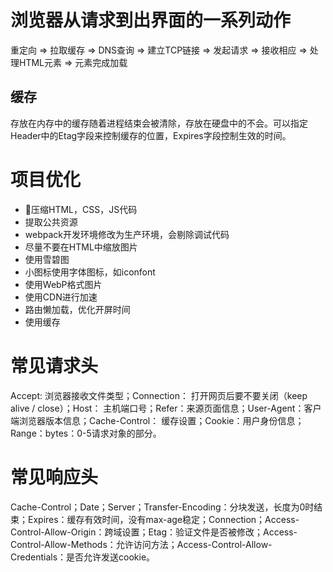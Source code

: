 # 浏览器从请求到出界面的一系列动作

重定向 => 拉取缓存 => DNS查询 => 建立TCP链接 => 发起请求 => 接收相应 => 处理HTML元素 => 元素完成加载

## 缓存

存放在内存中的缓存随着进程结束会被清除，存放在硬盘中的不会。可以指定Header中的Etag字段来控制缓存的位置，Expires字段控制生效的时间。

# 项目优化

- 压缩HTML，CSS，JS代码
- 提取公共资源
- webpack开发环境修改为生产环境，会剔除调试代码
- 尽量不要在HTML中缩放图片
- 使用雪碧图
- 小图标使用字体图标，如iconfont
- 使用WebP格式图片
- 使用CDN进行加速
- 路由懒加载，优化开屏时间
- 使用缓存

# 常见请求头

Accept: 浏览器接收文件类型；Connection： 打开网页后要不要关闭（keep alive / close）；Host： 主机端口号；Refer：来源页面信息；User-Agent：客户端浏览器版本信息；Cache-Control： 缓存设置；Cookie：用户身份信息；Range：bytes：0-5请求对象的部分。

# 常见响应头

Cache-Control；Date；Server；Transfer-Encoding：分块发送，长度为0时结束；Expires：缓存有效时间，没有max-age稳定；Connection；Access-Control-Allow-Origin：跨域设置；Etag：验证文件是否被修改；Access-Control-Allow-Methods：允许访问方法；Access-Control-Allow-Credentials：是否允许发送cookie。